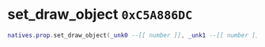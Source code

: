 # set_draw_object `0xC5A886DC`

```lua
natives.prop.set_draw_object(_unk0 --[[ number ]], _unk1 --[[ number ]])
```